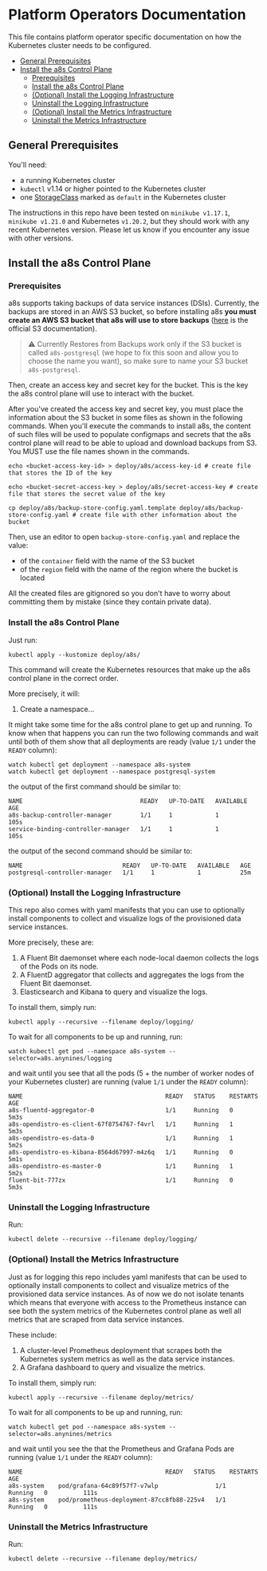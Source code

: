 # Platform Operators Documentation

This file contains platform operator specific documentation on how the Kubernetes cluster needs
to be configured.

- [General Prerequisites](#general-prerequisites)
- [Install the a8s Control Plane ](#install-the-a8s-control-plane-for-platform-operators)
  - [Prerequisites](#prerequisites)
  - [Install the a8s Control Plane](#install-the-a8s-control-plane)
  - [(Optional) Install the Logging Infrastructure](#optional-install-the-logging-infrastructure)
  - [Uninstall the Logging Infrastructure](#uninstall-the-logging-infrastructure)
  - [(Optional) Install the Metrics Infrastructure](#optional-install-the-metrics-infrastructure)
  - [Uninstall the Metrics Infrastructure](#uninstall-the-metrics-infrastructure)

## General Prerequisites

You'll need:

- a running Kubernetes cluster
- `kubectl` v1.14 or higher pointed to the Kubernetes cluster
- one [StorageClass][storage-class] marked as `default` in the Kubernetes cluster

The instructions in this repo have been tested on `minikube v1.17.1`, `minikube v1.21.0` and
Kubernetes `v1.20.2`, but they should work with any recent Kubernetes version. Please let us
know if you encounter any issue with other versions.

## Install the a8s Control Plane

### Prerequisites

a8s supports taking backups of data service instances (DSIs). Currently, the backups are stored in
an AWS S3 bucket, so before installing a8s **you must create an AWS S3 bucket that a8s will use to
store backups** ([here][s3-bucket-creation] is the official S3 documentation).

> :warning: Currently Restores from Backups work only if the S3 bucket is called `a8s-postgresql`
(we hope to fix this soon and allow you to choose the name you want), so make sure to name your S3
bucket `a8s-postgresql`.

Then, create an access key and secret key for the bucket. This is the key the a8s control plane
will use to interact with the bucket.

After you've created the access key and secret key, you must place the information about the S3
bucket in some files as shown in the following commands. When you'll execute the commands to install
a8s, the content of such files will be used to populate configmaps and secrets that the a8s control
plane will read to be able to upload and download backups from S3. You MUST use the file names shown
in the commands.

```shell
echo <bucket-access-key-id> > deploy/a8s/access-key-id # create file that stores the ID of the key

echo <bucket-secret-access-key > deploy/a8s/secret-access-key # create file that stores the secret value of the key

cp deploy/a8s/backup-store-config.yaml.template deploy/a8s/backup-store-config.yaml # create file with other information about the bucket
```

Then, use an editor to open `backup-store-config.yaml` and replace the value:

- of the `container` field with the name of the S3 bucket
- of the `region` field with the name of the region where the bucket is located

All the created files are gitignored so you don't have to worry about committing them by mistake
(since they contain private data).

### Install the a8s Control Plane

Just run:

```shell
kubectl apply --kustomize deploy/a8s/
```

This command will create the Kubernetes resources that make up the a8s control plane in the correct
order.

More precisely, it will:

1. Create a namespace...

It might take some time for the a8s control plane to get up and running. To know when that happens
you can run the two following commands and wait until both of them show that all deployments
are ready (value `1/1` under the `READY` column):

```shell
watch kubectl get deployment --namespace a8s-system
watch kubectl get deployment --namespace postgresql-system
```

the output of the first command should be similar to:

```shell
NAME                                 READY   UP-TO-DATE   AVAILABLE   AGE
a8s-backup-controller-manager        1/1     1            1           105s
service-binding-controller-manager   1/1     1            1           105s
```

the output of the second command should be similar to:

```shell
NAME                            READY   UP-TO-DATE   AVAILABLE   AGE
postgresql-controller-manager   1/1     1            1           25m
```

### (Optional) Install the Logging Infrastructure

This repo also comes with yaml manifests that you can use to optionally install components to
collect and visualize logs of the provisioned data service instances.

More precisely, these are:

1. A Fluent Bit daemonset where each node-local daemon collects the logs of the Pods on its node.
2. A FluentD aggregator that collects and aggregates the logs from the Fluent Bit daemonset.
3. Elasticsearch and Kibana to query and visualize the logs.

To install them, simply run:

```shell
kubectl apply --recursive --filename deploy/logging/
```

To wait for all components to be up and running, run:

```shell
watch kubectl get pod --namespace a8s-system --selector=a8s.anynines/logging
```

and wait until you see that all the pods (5 + the number of worker nodes of your Kubernetes cluster)
are running (value `1/1` under the `READY` column):

```shell
NAME                                        READY   STATUS    RESTARTS   AGE
a8s-fluentd-aggregator-0                    1/1     Running   0          5m3s
a8s-opendistro-es-client-67f8754767-f4vrl   1/1     Running   1          5m3s
a8s-opendistro-es-data-0                    1/1     Running   1          5m2s
a8s-opendistro-es-kibana-8564d67997-m4z6q   1/1     Running   0          5m1s
a8s-opendistro-es-master-0                  1/1     Running   1          5m2s
fluent-bit-777zx                            1/1     Running   0          5m3s
```

### Uninstall the Logging Infrastructure

Run:

```shell
kubectl delete --recursive --filename deploy/logging/
```

### (Optional) Install the Metrics Infrastructure

Just as for logging this repo includes yaml manifests that can be used to optionally install
components to collect and visualize metrics of the provisioned data service instances. As of
now we do not isolate tenants which means that everyone with access to the Prometheus instance
can see both the system metrics of the Kubernetes control plane as well all metrics that are
scraped from data service instances.

These include:

1. A cluster-level Prometheus deployment that scrapes both the Kubernetes system metrics
   as well as the data service instances.
2. A Grafana dashboard to query and visualize the metrics.

To install them, simply run:

```shell
kubectl apply --recursive --filename deploy/metrics/
```

To wait for all components to be up and running, run:

```shell
watch kubectl get pod --namespace a8s-system --selector=a8s.anynines/metrics
```

and wait until you see the that the Prometheus and Grafana Pods are running
(value `1/1` under the `READY` column):

```shell
NAME                                        READY   STATUS    RESTARTS   AGE
a8s-system    pod/grafana-64c89f57f7-v7wlp                1/1     Running   0          111s
a8s-system    pod/prometheus-deployment-87cc8fb88-225v4   1/1     Running   0          111s
```

### Uninstall the Metrics Infrastructure

Run:

```shell
kubectl delete --recursive --filename deploy/metrics/
```

[storage-class]: https://kubernetes.io/docs/concepts/storage/storage-classes/
[s3-bucket-creation]: https://docs.aws.amazon.com/AmazonS3/latest/userguide/create-bucket-overview.html
[mount-secret-in-env-vars]: https://kubernetes.io/docs/concepts/configuration/secret/#using-secrets-as-environment-variables
[mount-secret-in-volume]: https://kubernetes.io/docs/concepts/configuration/secret/#using-secrets-as-files-from-a-pod
[kubernetes-ingress]: https://kubernetes.io/docs/concepts/services-networking/ingress/
[kubernetes-port-forwarding]: https://kubernetes.io/docs/tasks/access-application-cluster/port-forward-access-application-cluster/
